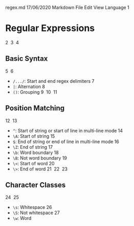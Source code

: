 regex.md
17/06/2020
Markdown
File
Edit
View
Language
1
# Regular Expressions
2
​
3
​
4
## Basic Syntax
5
​
6
- `/.../`: Start and end regex delimiters
7
- `|`: Alternation
8
- `()`: Grouping
9
​
10
​
11
## Position Matching
12
​
13
- `^`: Start of string or start of line in multi-line mode
14
- `\A`: Start of string
15
- `$`: End of string or end of line in multi-line mode
16
- `\Z`: End of string
17
- `\b`: Word boundary
18
- `\B`: Not word boundary
19
- `\<`: Start of word
20
- `\>`: End of word
21
​
22
​
23
## Character Classes
24
​
25
- `\s`: Whitespace
26
- `\S`: Not whitespace
27
- `\w`: Word
